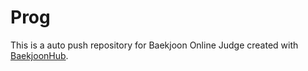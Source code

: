 # Prog
This is a auto push repository for Baekjoon Online Judge created with [BaekjoonHub](https://github.com/BaekjoonHub/BaekjoonHub).
